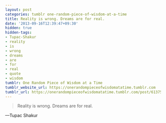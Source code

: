 ```yaml
---
layout: post
categories: tumblr one-random-piece-of-wisdom-at-a-time
title: Reality is wrong. Dreams are for real.
date: '2013-09-16T12:39:47+09:30'
hidden: true
hidden-tags:
- Tupac-Shakur
- reality
- is
- wrong
- dreams
- are
- for
- real
- quote
- wisdom
tumblr: One Random Piece of Wisdom at a Time
tumblr_website_url: https://onerandompieceofwisdomatatime.tumblr.com
tumblr_url: https://onerandompieceofwisdomatatime.tumblr.com/post/61375287235/reality-is-wrong-dreams-are-for-real
---
```

> Reality is wrong. Dreams are for real.

—Tupac Shakur
